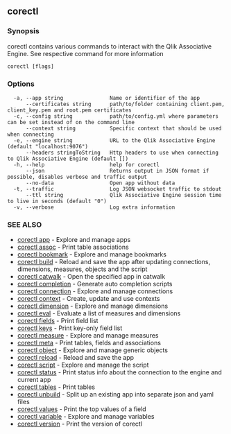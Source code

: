 ## corectl



### Synopsis

corectl contains various commands to interact with the Qlik Associative Engine. See respective command for more information

```
corectl [flags]
```

### Options

```
  -a, --app string               Name or identifier of the app
      --certificates string      path/to/folder containing client.pem, client_key.pem and root.pem certificates
  -c, --config string            path/to/config.yml where parameters can be set instead of on the command line
      --context string           Specific context that should be used when connecting
  -e, --engine string            URL to the Qlik Associative Engine (default "localhost:9076")
      --headers stringToString   Http headers to use when connecting to Qlik Associative Engine (default [])
  -h, --help                     help for corectl
      --json                     Returns output in JSON format if possible, disables verbose and traffic output
      --no-data                  Open app without data
  -t, --traffic                  Log JSON websocket traffic to stdout
      --ttl string               Qlik Associative Engine session time to live in seconds (default "0")
  -v, --verbose                  Log extra information
```

### SEE ALSO

* [corectl app](corectl_app.md)	 - Explore and manage apps
* [corectl assoc](corectl_assoc.md)	 - Print table associations
* [corectl bookmark](corectl_bookmark.md)	 - Explore and manage bookmarks
* [corectl build](corectl_build.md)	 - Reload and save the app after updating connections, dimensions, measures, objects and the script
* [corectl catwalk](corectl_catwalk.md)	 - Open the specified app in catwalk
* [corectl completion](corectl_completion.md)	 - Generate auto completion scripts
* [corectl connection](corectl_connection.md)	 - Explore and manage connections
* [corectl context](corectl_context.md)	 - Create, update and use contexts
* [corectl dimension](corectl_dimension.md)	 - Explore and manage dimensions
* [corectl eval](corectl_eval.md)	 - Evaluate a list of measures and dimensions
* [corectl fields](corectl_fields.md)	 - Print field list
* [corectl keys](corectl_keys.md)	 - Print key-only field list
* [corectl measure](corectl_measure.md)	 - Explore and manage measures
* [corectl meta](corectl_meta.md)	 - Print tables, fields and associations
* [corectl object](corectl_object.md)	 - Explore and manage generic objects
* [corectl reload](corectl_reload.md)	 - Reload and save the app
* [corectl script](corectl_script.md)	 - Explore and manage the script
* [corectl status](corectl_status.md)	 - Print status info about the connection to the engine and current app
* [corectl tables](corectl_tables.md)	 - Print tables
* [corectl unbuild](corectl_unbuild.md)	 - Split up an existing app into separate json and yaml files
* [corectl values](corectl_values.md)	 - Print the top values of a field
* [corectl variable](corectl_variable.md)	 - Explore and manage variables
* [corectl version](corectl_version.md)	 - Print the version of corectl

